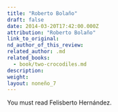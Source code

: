 ```yaml
---
title: "Roberto Bolaño"
draft: false
date: 2014-03-20T17:42:00.000Z
attribution: "Roberto Bolaño"
link_to_original:
nd_author_of_this_review:
related_author: .md
related_books:
  - book/two-crocodiles.md
description:
weight:
layout: noneño_7
---
```

You must read Felisberto Hernández.


